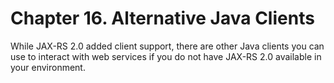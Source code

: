 # Chapter 16. Alternative Java Clients


While JAX-RS 2.0 added client support, there are other Java clients you can use to interact with web services if you do not have JAX-RS 2.0 available in your environment.
